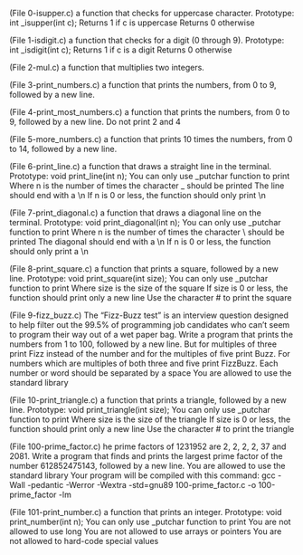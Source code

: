 (File 0-isupper.c) a function that checks for uppercase character. 
Prototype: int _isupper(int c);
Returns 1 if c is uppercase
Returns 0 otherwise

(File 1-isdigit.c) a function that checks for a digit (0 through 9).
Prototype: int _isdigit(int c);
Returns 1 if c is a digit
Returns 0 otherwise

(File 2-mul.c) a function that multiplies two integers.

(File 3-print_numbers.c) a function that prints the numbers, from 0 to 9, followed by a new line.

(File 4-print_most_numbers.c) a function that prints the numbers, from 0 to 9, followed by a new line. Do not print 2 and 4

(File 5-more_numbers.c) a function that prints 10 times the numbers, from 0 to 14, followed by a new line.

(File 6-print_line.c) a function that draws a straight line in the terminal.
Prototype: void print_line(int n);
You can only use _putchar function to print
Where n is the number of times the character _ should be printed
The line should end with a \n
If n is 0 or less, the function should only print \n

(File 7-print_diagonal.c) a function that draws a diagonal line on the terminal.
Prototype: void print_diagonal(int n);
You can only use _putchar function to print
Where n is the number of times the character \ should be printed
The diagonal should end with a \n
If n is 0 or less, the function should only print a \n

(File 8-print_square.c) a function that prints a square, followed by a new line.
Prototype: void print_square(int size);
You can only use _putchar function to print
Where size is the size of the square
If size is 0 or less, the function should print only a new line
Use the character # to print the square

(File 9-fizz_buzz.c) The “Fizz-Buzz test” is an interview question designed to help filter out the 99.5% of programming job candidates who can’t seem to program their way out of a wet paper bag.
Write a program that prints the numbers from 1 to 100, followed by a new line. But for multiples of three print Fizz instead of the number and for the multiples of five print Buzz. For numbers which are multiples of both three and five print FizzBuzz.
Each number or word should be separated by a space
You are allowed to use the standard library

(File 10-print_triangle.c) a function that prints a triangle, followed by a new line.
Prototype: void print_triangle(int size);
You can only use _putchar function to print
Where size is the size of the triangle
If size is 0 or less, the function should print only a new line
Use the character # to print the triangle

(File 100-prime_factor.c) he prime factors of 1231952 are 2, 2, 2, 2, 37 and 2081.
Write a program that finds and prints the largest prime factor of the number 612852475143, followed by a new line.
You are allowed to use the standard library
Your program will be compiled with this command: gcc -Wall -pedantic -Werror -Wextra -std=gnu89 100-prime_factor.c -o 100-prime_factor -lm

(File 101-print_number.c) a function that prints an integer.
Prototype: void print_number(int n);
You can only use _putchar function to print
You are not allowed to use long
You are not allowed to use arrays or pointers
You are not allowed to hard-code special values
